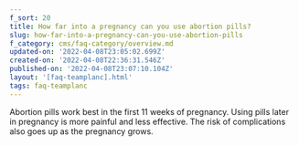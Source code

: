 ```yaml
---
f_sort: 20
title: How far into a pregnancy can you use abortion pills?
slug: how-far-into-a-pregnancy-can-you-use-abortion-pills
f_category: cms/faq-category/overview.md
updated-on: '2022-04-08T23:05:02.699Z'
created-on: '2022-04-08T22:36:31.546Z'
published-on: '2022-04-08T23:07:10.104Z'
layout: '[faq-teamplanc].html'
tags: faq-teamplanc
---
```


Abortion pills work best in the first 11 weeks of pregnancy. Using pills later in pregnancy is more painful and less effective. The risk of complications also goes up as the pregnancy grows.
